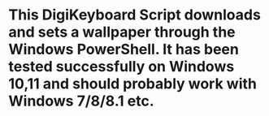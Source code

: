 # This DigiKeyboard Script downloads and sets a wallpaper through the Windows PowerShell. It has been tested successfully on Windows 10,11 and should probably work with Windows 7/8/8.1 etc.
